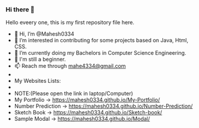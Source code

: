### Hi there 👋
Hello eveery one, this is my first repository file here.
- 👋 Hi, I’m @Mahesh0334
- 👀 I’m interested in contributing for some projects based on Java, Html, CSS. 
- 🌱 I’m currently doing my Bachelors in Computer Science Engineering.
- 🐝 I'm still a beginner.
- 📫 Reach me through mahe4334@gmail.com
- 
- My Websites Lists: 
- 
- NOTE:(Please open the link in laptop/Computer)
- My Portfolio -> https://mahesh0334.github.io/My-Portfolio/
- Number Prediction ->  https://mahesh0334.github.io/Number-Prediction/
- Sketch Book -> https://mahesh0334.github.io/Sketch-book/
- Sample Modal -> https://mahesh0334.github.io/Modal/




<!--
**Mahesh0334/Mahesh0334** is a ✨ _special_ ✨ repository because its `README.md` (this file) appears on your GitHub profile.

Here are some ideas to get you started:

- 🔭 I’m currently working on ...
- 🌱 I’m currently learning ...
- 👯 I’m looking to collaborate on ...
- 🤔 I’m looking for help with ...
- 💬 Ask me about ...
- 📫 How to reach me: ...
- 😄 Pronouns: ...
- ⚡ Fun fact: ...
-->
